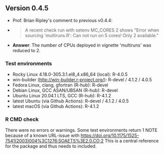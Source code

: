 ## Version 0.4.5

* Prof. Brian Ripley's comment to previous v0.4.4: 

 - > A recent check run with setenv MC_CORES 2 shows "Error when sourcing 'multiruns.R': Can not run on 5 cores! Only 2 available."

- **Answer**: The number of CPUs deployed in vignette 'multiruns' was reduced to 2.

### Test environments
* Rocky Linux 4.18.0-305.3.1.el8_4.x86_64 (local): R-4.0.5
* win-builder (http://win-builder.r-project.org/): R-devel / 4.1.2 / 4.0.5
*	Fedora Linux, clang, gfortran (R-hub): R-devel
* Debian Linux, GCC ASAN/UBSAN (R-hub): R-devel
* Ubuntu Linux 20.04.1 LTS, GCC (R-hub): R-4.1.2
* latest Ubuntu (via Github Actions): R-devel / 4.1.2 / 4.0.5
* latest macOS (via Github Actions): R-4.1.2

### R CMD check
There were no errors or warnings.
Some test environments return 1 NOTE because of a known URL-issue with https://doi.org/10.1175/1525-7541(2003)004%3C1276:SOAETS%3E2.0.CO;2
This is a central reference for the package and thus needs to included.




